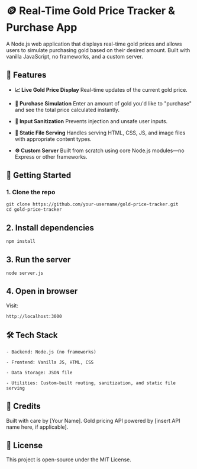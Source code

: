 # 🪙 Real-Time Gold Price Tracker & Purchase App

A Node.js web application that displays real-time gold prices and allows users to simulate purchasing gold based on their desired amount. Built with vanilla JavaScript, no frameworks, and a custom server.
## 📌 Features

-   **📈 Live Gold Price Display**
    Real-time updates of the current gold price.

-   **🛒 Purchase Simulation**
    Enter an amount of gold you'd like to "purchase" and see the total price calculated instantly.

-   **🧼 Input Sanitization**
    Prevents injection and unsafe user inputs.

-   **📁 Static File Serving**
    Handles serving HTML, CSS, JS, and image files with appropriate content types.

-   **⚙️ Custom Server**
    Built from scratch using core Node.js modules—no Express or other frameworks.

## 🚀 Getting Started
 ### 1. Clone the repo

```
git clone https://github.com/your-username/gold-price-tracker.git
cd gold-price-tracker
```

## 2. Install dependencies

```
npm install
```

## 3. Run the server

```
node server.js
```

## 4. Open in browser

Visit:
```
http://localhost:3000
```

## 🛠 Tech Stack
    
    - Backend: Node.js (no frameworks)

    - Frontend: Vanilla JS, HTML, CSS

    - Data Storage: JSON file

    - Utilities: Custom-built routing, sanitization, and static file serving


## 🙌 Credits

Built with care by [Your Name].
Gold pricing API powered by [insert API name here, if applicable].

## 📄 License

This project is open-source under the MIT License.
